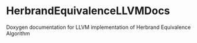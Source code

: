 # HerbrandEquivalenceLLVMDocs
Doxygen documentation for LLVM implementation of Herbrand Equivalence Algorithm
